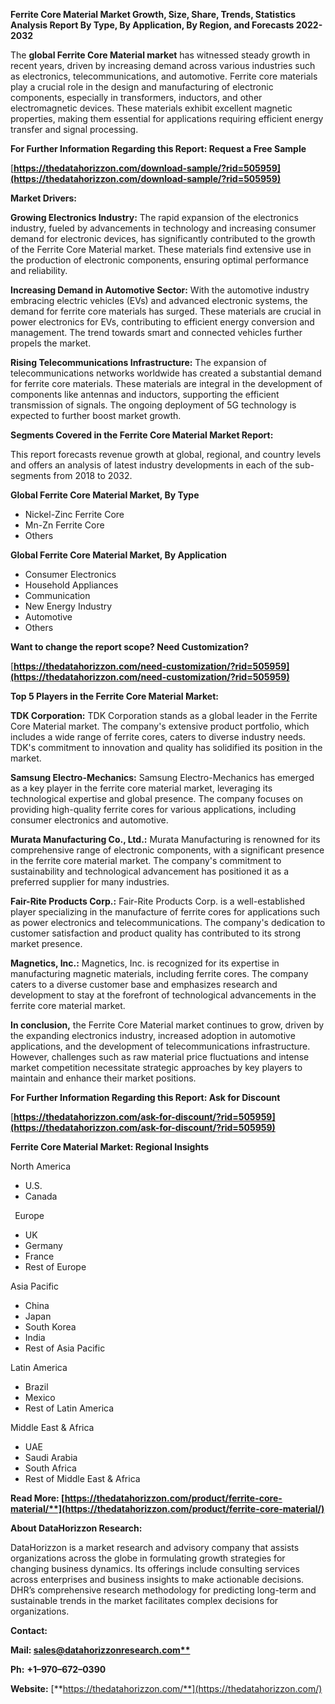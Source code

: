 ﻿**Ferrite Core Material  Market Growth, Size, Share, Trends, Statistics Analysis Report By Type, By Application, By Region, and Forecasts 2022-2032**

The **global Ferrite Core Material market** has witnessed steady growth in recent years, driven by increasing demand across various industries such as electronics, telecommunications, and automotive. Ferrite core materials play a crucial role in the design and manufacturing of electronic components, especially in transformers, inductors, and other electromagnetic devices. These materials exhibit excellent magnetic properties, making them essential for applications requiring efficient energy transfer and signal processing. 

**For Further Information Regarding this Report: Request a Free Sample**	

[**https://thedatahorizzon.com/download-sample/?rid=505959](https://thedatahorizzon.com/download-sample/?rid=505959)** 

**Market Drivers:**

**Growing Electronics Industry:** The rapid expansion of the electronics industry, fueled by advancements in technology and increasing consumer demand for electronic devices, has significantly contributed to the growth of the Ferrite Core Material market. These materials find extensive use in the production of electronic components, ensuring optimal performance and reliability.

**Increasing Demand in Automotive Sector:** With the automotive industry embracing electric vehicles (EVs) and advanced electronic systems, the demand for ferrite core materials has surged. These materials are crucial in power electronics for EVs, contributing to efficient energy conversion and management. The trend towards smart and connected vehicles further propels the market.

**Rising Telecommunications Infrastructure:** The expansion of telecommunications networks worldwide has created a substantial demand for ferrite core materials. These materials are integral in the development of components like antennas and inductors, supporting the efficient transmission of signals. The ongoing deployment of 5G technology is expected to further boost market growth.

**Segments Covered in the Ferrite Core Material Market Report:**

This report forecasts revenue growth at global, regional, and country levels and offers an analysis of latest industry developments in each of the sub-segments from 2018 to 2032.

**Global Ferrite Core Material Market, By Type**

- Nickel-Zinc Ferrite Core
- Mn-Zn Ferrite Core
- Others

**Global Ferrite Core Material Market, By Application**

- Consumer Electronics
- Household Appliances
- Communication
- New Energy Industry
- Automotive
- Others

**Want to change the report scope? Need Customization?**

[**https://thedatahorizzon.com/need-customization/?rid=505959](https://thedatahorizzon.com/need-customization/?rid=505959)** 

**Top 5 Players in the Ferrite Core Material Market:**

**TDK Corporation:** TDK Corporation stands as a global leader in the Ferrite Core Material market. The company's extensive product portfolio, which includes a wide range of ferrite cores, caters to diverse industry needs. TDK's commitment to innovation and quality has solidified its position in the market.

**Samsung Electro-Mechanics:** Samsung Electro-Mechanics has emerged as a key player in the ferrite core material market, leveraging its technological expertise and global presence. The company focuses on providing high-quality ferrite cores for various applications, including consumer electronics and automotive.

**Murata Manufacturing Co., Ltd.:** Murata Manufacturing is renowned for its comprehensive range of electronic components, with a significant presence in the ferrite core material market. The company's commitment to sustainability and technological advancement has positioned it as a preferred supplier for many industries.

**Fair-Rite Products Corp.:** Fair-Rite Products Corp. is a well-established player specializing in the manufacture of ferrite cores for applications such as power electronics and telecommunications. The company's dedication to customer satisfaction and product quality has contributed to its strong market presence.

**Magnetics, Inc.:** Magnetics, Inc. is recognized for its expertise in manufacturing magnetic materials, including ferrite cores. The company caters to a diverse customer base and emphasizes research and development to stay at the forefront of technological advancements in the ferrite core material market.

**In conclusion,** the Ferrite Core Material market continues to grow, driven by the expanding electronics industry, increased adoption in automotive applications, and the development of telecommunications infrastructure. However, challenges such as raw material price fluctuations and intense market competition necessitate strategic approaches by key players to maintain and enhance their market positions.

**For Further Information Regarding this Report: Ask for Discount**	

[**https://thedatahorizzon.com/ask-for-discount/?rid=505959](https://thedatahorizzon.com/ask-for-discount/?rid=505959)**  

**Ferrite Core Material Market: Regional Insights**

North America

- U.S.
- Canada

` `Europe

- UK
- Germany
- France
- Rest of Europe

Asia Pacific

- China
- Japan
- South Korea
- India
- Rest of Asia Pacific

Latin America

- Brazil
- Mexico
- Rest of Latin America

Middle East & Africa

- UAE
- Saudi Arabia
- South Africa
- Rest of Middle East & Africa

**Read More: [https://thedatahorizzon.com/product/ferrite-core-material/**](https://thedatahorizzon.com/product/ferrite-core-material/)** 

**About DataHorizzon Research:**

DataHorizzon is a market research and advisory company that assists organizations across the globe in formulating growth strategies for changing business dynamics. Its offerings include consulting services across enterprises and business insights to make actionable decisions. DHR’s comprehensive research methodology for predicting long-term and sustainable trends in the market facilitates complex decisions for organizations.

**Contact:**

**Mail: [sales@datahorizzonresearch.com**](mailto:sales@datahorizzonresearch.com)**

**Ph:** **+1–970–672–0390**

**Website:** [**https://thedatahorizzon.com/**](https://thedatahorizzon.com/)

